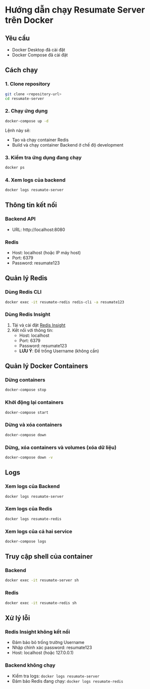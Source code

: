 # Hướng dẫn chạy Resumate Server trên Docker

## Yêu cầu

- Docker Desktop đã cài đặt
- Docker Compose đã cài đặt

## Cách chạy

### 1. Clone repository

```bash
git clone <repository-url>
cd resumate-server
```

### 2. Chạy ứng dụng

```bash
docker-compose up -d
```

Lệnh này sẽ:

- Tạo và chạy container Redis
- Build và chạy container Backend ở chế độ development

### 3. Kiểm tra ứng dụng đang chạy

```bash
docker ps
```

### 4. Xem logs của backend

```bash
docker logs resumate-server
```

## Thông tin kết nối

### Backend API

- URL: http://localhost:8080

### Redis

- Host: localhost (hoặc IP máy host)
- Port: 6379
- Password: resumate123

## Quản lý Redis

### Dùng Redis CLI

```bash
docker exec -it resumate-redis redis-cli -a resumate123
```

### Dùng Redis Insight

1. Tải và cài đặt [Redis Insight](https://redis.com/redis-enterprise/redis-insight/)
2. Kết nối với thông tin:
   - Host: localhost
   - Port: 6379
   - Password: resumate123
   - **LƯU Ý**: Để trống Username (không cần)

## Quản lý Docker Containers

### Dừng containers

```bash
docker-compose stop
```

### Khởi động lại containers

```bash
docker-compose start
```

### Dừng và xóa containers

```bash
docker-compose down
```

### Dừng, xóa containers và volumes (xóa dữ liệu)

```bash
docker-compose down -v
```

## Logs

### Xem logs của Backend

```bash
docker logs resumate-server
```

### Xem logs của Redis

```bash
docker logs resumate-redis
```

### Xem logs của cả hai service

```bash
docker-compose logs
```

## Truy cập shell của container

### Backend

```bash
docker exec -it resumate-server sh
```

### Redis

```bash
docker exec -it resumate-redis sh
```

## Xử lý lỗi

### Redis Insight không kết nối

- Đảm bảo bỏ trống trường Username
- Nhập chính xác password: resumate123
- Host: localhost (hoặc 127.0.0.1)

### Backend không chạy

- Kiểm tra logs: `docker logs resumate-server`
- Đảm bảo Redis đang chạy: `docker logs resumate-redis`
